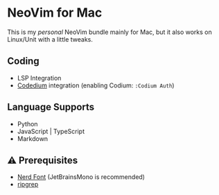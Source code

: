 # NeoVim for Mac

This is my *personal* NeoVim bundle mainly for Mac, but it also works on Linux/Unit with a little tweaks.


## Coding

- LSP Integration
- [Codedium](https://codeium.com/) integration (enabling Codium: `:Codium Auth`)


## Language Supports

- Python
- JavaScript | TypeScript 
- Markdown 


## ⚠️  Prerequisites

- [Nerd Font](https://www.nerdfonts.com/font-downloads) (JetBrainsMono is recommended)
- [ripgrep](https://github.com/BurntSushi/ripgrep)

